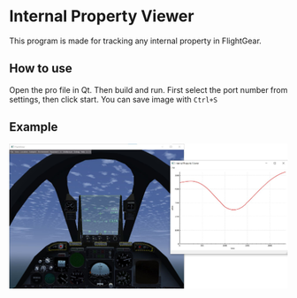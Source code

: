 # Internal Property Viewer
This program is made for tracking any internal property in FlightGear.
## How to use
Open the pro file in Qt. Then build and run.
First select the port number from settings, then click start.
You can save image with `Ctrl+S`
## Example
![Image](/images/proof.jpg)